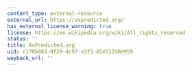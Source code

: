 ```yaml
---
content_type: external-resource
external_url: https://aspredicted.org/
has_external_license_warning: true
license: https://en.wikipedia.org/wiki/All_rights_reserved
status: ''
title: AsPredicted.org
uid: c178b883-9f29-4c97-a3f5-81e512d8e959
wayback_url: ''
---
```


